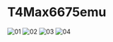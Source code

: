 # T4Max6675emu
![01](https://user-images.githubusercontent.com/46719148/220945491-b00a4b35-a026-4e2d-b4d3-1bf2673fd473.png)
![02](https://user-images.githubusercontent.com/46719148/220945503-7a8043c6-968f-4c34-8ad0-6e6b33005b3f.png)
![03](https://user-images.githubusercontent.com/46719148/220945513-7edd4f4b-ff69-4cf1-80c1-6f76e4f94e36.png)
![04](https://user-images.githubusercontent.com/46719148/220945521-9959b61e-2566-4d89-bc6a-ef8f51d6b948.png)

